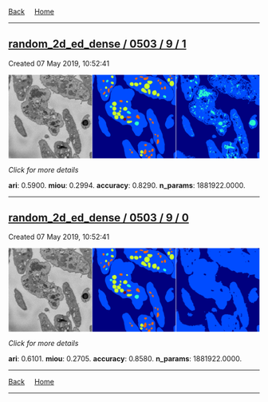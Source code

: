 
[Back](..)&nbsp;&nbsp;&nbsp;&nbsp;&nbsp;[Home](https://leapmanlab.github.io/snapshots)

---

<div class="summary"><a href="1"><h2>random_2d_ed_dense / 0503 / 9 / 1</h2></a><p>Created 07 May 2019, 10:52:41
</p><a href="1"><img src="1/media/summary.png" align="center"></a><p>
<i>Click for more details</i>
</p></div>

**ari**: 0.5900. **miou**: 0.2994. **accuracy**: 0.8290. **n_params**: 1881922.0000. 

---

<div class="summary"><a href="0"><h2>random_2d_ed_dense / 0503 / 9 / 0</h2></a><p>Created 07 May 2019, 10:52:41
</p><a href="0"><img src="0/media/summary.png" align="center"></a><p>
<i>Click for more details</i>
</p></div>

**ari**: 0.6101. **miou**: 0.2705. **accuracy**: 0.8580. **n_params**: 1881922.0000. 

---

[Back](..)&nbsp;&nbsp;&nbsp;&nbsp;&nbsp;[Home](https://leapmanlab.github.io/snapshots)

---
